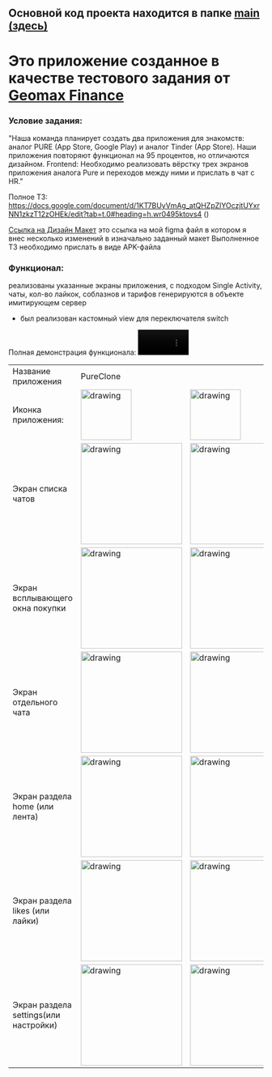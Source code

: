 ## Основной код проекта находится в папке <a href="https://github.com/ArzimanOff/PureClone/tree/master/app/src/main">main (здесь)</a> 

# Это приложение созданное в качестве тестового задания от <a href="https://games.geomaxfinance.ru/">Geomax Finance</a>

### Условие задания:</br>

"Наша команда планирует создать два приложения для знакомств: аналог PURE (App Store, Google Play) и аналог Tinder (App Store).
Наши приложения повторяют функционал на 95 процентов, но отличаются дизайном. 
Frontend: 
Необходимо реализовать вёрстку трех экранов приложения аналога Pure и переходов между ними и прислать в чат с HR."

Полное ТЗ: https://docs.google.com/document/d/1KT7BUyVmAg_atQHZpZlYOczjtUYxrNN1zkzT12zOHEk/edit?tab=t.0#heading=h.wr0495ktovs4 ()

<a href="https://www.figma.com/design/osxXoWEg61OEE6X7RYiokQ/Pure_clone_test_app?node-id=0-1&t=UPpwMStClk3ycbn2-1">Ссылка на Дизайн Макет</a>
это ссылка на мой figma файл в котором я внес несколько изменений в изначально заданный макет
Выполненное ТЗ необходимо прислать в виде APK-файла

<h3>Функционал:</h3>

реализованы указанные экраны приложения, с подходом Single Activity, чаты, кол-во лайкок, соблазнов и тарифов генерируются в объекте имитирующем сервер
+ был реализован кастомный view для переключателя switch

Полная демонстрация функционала:
<video src='https://github.com/user-attachments/assets/aaaef256-b151-44da-bc3a-0e9247da78b1' width="100"/>







| | | |
|--------|--------|--------|
|Название приложения| PureClone||
|Иконка приложения: |<img src="https://github.com/user-attachments/assets/91354906-bce3-4930-ae53-27fd922ab8dc" alt="drawing" width="100"/>|<img src="https://github.com/user-attachments/assets/f856f75f-b7f3-4774-856d-937881417a45" alt="drawing" width="100"/>|
|Экран списка чатов |<img src="https://github.com/user-attachments/assets/561bd813-1fb5-4bb6-9735-6fbf1baede13" alt="drawing" width="200"/>|<img src="https://github.com/user-attachments/assets/1549f977-470f-49a7-a1ab-37fffd20fcfe" alt="drawing" width="200"/>|
|Экран всплывающего окна покупки |<img src="https://github.com/user-attachments/assets/1cd0a21b-119f-466e-89f0-75719ca2363e" alt="drawing" width="200"/>|<img src="https://github.com/user-attachments/assets/0474cc2b-e47d-4d67-b304-25c553ed3abf" alt="drawing" width="200"/>|
|Экран отдельного чата |<img src="https://github.com/user-attachments/assets/92a7af87-391e-4f19-b56b-25e481a316a1" alt="drawing" width="200"/>|<img src="https://github.com/user-attachments/assets/addff252-f0e5-4415-9d87-1ed3db74f5ea" alt="drawing" width="200"/>|
|Экран раздела home (или лента)|<img src="https://github.com/user-attachments/assets/ff159c19-6021-49e8-9e2d-1e1aad2b5593" alt="drawing" width="200"/>|<img src="https://github.com/user-attachments/assets/be6e9177-64aa-4fb0-913a-ecf7a8892dba" alt="drawing" width="200"/>|
|Экран раздела likes (или лайки)|<img src="https://github.com/user-attachments/assets/17169a48-8621-41a3-9f9a-ccb597b80965" alt="drawing" width="200"/>|<img src="https://github.com/user-attachments/assets/48d77bd3-80e5-4b4e-b5fb-fd61ffa0c429" alt="drawing" width="200"/>|
|Экран раздела settings(или настройки)|<img src="https://github.com/user-attachments/assets/710b4ae9-5ea9-49b4-abea-c93be22d00a3" alt="drawing" width="200"/>|<img src="https://github.com/user-attachments/assets/2400b882-db29-48f8-a035-681dff507567" alt="drawing" width="200"/>|
